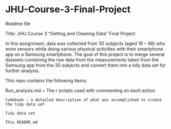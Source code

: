 # JHU-Course-3-Final-Project
Readme file

Title: JHU Course 3 “Getting and Cleaning Data” Final Project

In this assignment, data was collected from 30 subjects (aged 19 – 48) who wore sensors while doing various physical activities with their smartphone app on a Samsung smartphone. The goal of this project is to merge several datasets containing the raw data from the measurements taken from the Samsung app from the 30 subjects and convert them into  a tidy data set for further analysis. 

This repo contains the following items: 

  Run_analysis.md = The r scripts used with commenting on each action
  
	Codebook – a detailed description of what was accomplished to create the tidy data set
  
	Tidy data set
  
	This README.md
